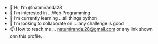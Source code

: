 - 👋 Hi, I’m @natimiranda28
- 👀 I’m interested in ...Web Programming
- 🌱 I’m currently learning ...all things python
- 💞️ I’m looking to collaborate on ... any challenge is good
- 📫 How to reach me ... natumiranda.28@gmail.com or any link shown onn this profile. 

<!---
natimiranda28/natimiranda28 is a ✨ special ✨ repository because its `README.md` (this file) appears on your GitHub profile.
You can click the Preview link to take a look at your changes.
--->
